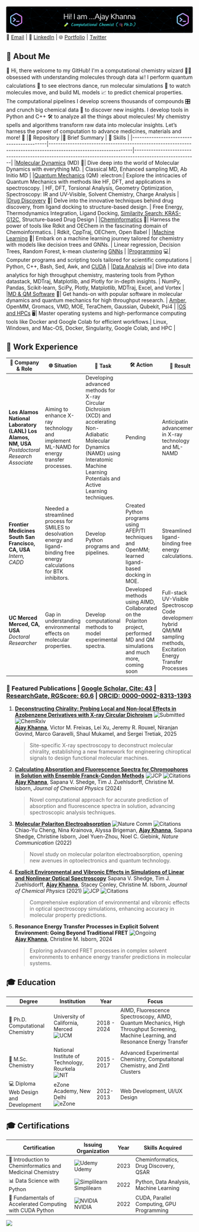 ![Header Image](github-header-image.png)
  📩 [Email](mailto:akhanna2@ucmerced.edu) | 📝 [LinkedIn](https://www.linkedin.com/in/ajay-khanna/) | 🌐 [Portfolio](https://ajaykhanna.github.io//) | [Twitter](https://twitter.com/Samdig)

## 🌟 About Me
👋 Hi, there welcome to my GitHub! I'm a computational chemistry wizard 🧙‍♂️ obsessed with understanding molecules through data 📊! I perform quantum calculations 🤯 to see electrons dance, run molecular simulations 🔬 to watch molecules move, and build ML models 📈 to predict chemical properties. The computational pipelines I develop screens thousands of compounds 🎛️ and crunch big chemical data 📌 to discover new insights. I develop tools in Python and C++ 🛠️ to analyze all the things about molecules! My chemistry spells and algorithms transform raw data into molecular insights. Let’s harness the power of computation to advance medicines, materials and more! 🚀
|:briefcase: Repository |:page_with_curl: Brief Summary | 🔧 Skills |
|------------------------------------------|-----------------------------------------------------------------------------------------------------------------|--------------------------------------------------------------------------------------------------------|
|[Molecular Dynamics](https://github.com/Ajaykhanna/Molecular_Dynamics_101) (MD) 🚀| Dive deep into the world of Molecular Dynamics with everything MD. | Classical MD, Enhanced sampling MD, Ab Initio MD |
|[Quantum Mechanics](https://github.com/Ajaykhanna/Quantum_Mechanics_101) (QM) :electron:| Explore the intricacies of Quantum Mechanics with methods like HF, DFT, and applications in spectroscopy. | HF, DFT, Torsional Analysis, Geometry Optimization, Spectroscopy: IR and UV-Visible, Solvent Chemistry, Charge Analysis |
|[Drug Discovery](https://github.com/Ajaykhanna/drug_discovery) 💊| Delve into the innovative techniques behind drug discovery, from ligand docking to structure-based design. | Free Energy, Thermodynamics Integration, Ligand Docking, [Similarity Search: KRAS-G12C](https://github.com/Ajaykhanna/drug_discovery/blob/main/High_Throughput_Screening/custom_database_similarity_search.py), Structure-based Drug Design |
|[Cheminformatics](https://github.com/Ajaykhanna/Cheminformatics) 🧬| Harness the power of tools like Rdkit and OEChem in the fascinating domain of Chemoinformatics. | Rdkit, CppTraj, OEChem, Open Babel |
|[Machine Learning](https://github.com/Ajaykhanna/Machine_Learning_with_Chemistry) 🤖| Embark on a machine learning journey tailored for chemistry with models like decision trees and GNNs. | Linear regression, Decision Trees, Random Forest, k-mean clustering [GNNs](https://github.com/Ajaykhanna/Machine_Learning_with_Chemistry/tree/main/GNNs/generative_models_for_molecue_generation) |
|[Programming](https://github.com/Ajaykhanna/PythonProjects) 💻| Computer programs and scripting tools tailored for scientific computations | Python, C++, Bash, Sed, Awk, and [CUDA](https://github.com/Ajaykhanna/cuda_with_coffee) |
|[Data Analysis](https://github.com/Ajaykhanna/PythonProjects) 📊| Dive into data analytics for high throughput chemistry, mastering tools from Python datastack, MDTraj, Matplotlib, and Plotly for in-depth insights. | NumPy, Pandas, Scikit-learn, SciPy, Plotly, Matplotlib, MDTraj, Excel, and Vortex |
|[MD & QM Software](https://github.com/Ajaykhanna/PythonProjects) 🧮| Get hands-on with popular software in molecular dynamics and quantum mechanics for high throughput research. | [Amber](https://github.com/Ajaykhanna/Amber-Organic-Solvent-Box), OpenMM, Gromacs, VMD, MOE, TeraChem, Gaussian, Qubekit, Psi4 |
|[OS and HPCs](https://github.com/Ajaykhanna/PythonProjects) 🖥️| Master operating systems and high-performance computing tools like Docker and Google Colab for efficient workflows.| Linux, Windows, and Mac-OS, Docker, Singularity, Google Colab, and HPC |

## 💼 Work Experience
| 🏢 Company & Role | 🌐 Situation | 🎯 Task | 🛠️ Action | 🌟 Result |
|-------------------|--------------|---------|-----------|----------|
| **Los Alamos National Laboratory (LANL) Los Alamos, NM, USA** <br>*Postdoctoral Research Associate*  | Aiming to enhance X-ray technology and implement ML-NAMD for energy transfer processes. | Developing advanced methods for X-ray Circular Dichroism (XCD) and accelerating Non-Adiabatic Molecular Dynamics (NAMD) using Interatomic Machine Learning Potentials and Active Learning techniques. | Pending | Anticipatin advancements in X-ray technology and ML-NAMD ||
| **Frontier Medicines South San Francisco, CA, USA**<br>*Intern, CADD* | Needed a streamlined process for SMILES to desolvation energy and ligand-binding free energy calculations for BTK inhibitors. | Develop Python programs and pipelines. | Created Python programs using AFEP/TI techniques and OpenMM; learned ligand-based docking in MOE. | Streamlined ligand-binding free energy calculations. |
| **UC Merced Merced, CA, USA**<br>*Doctoral Researcher* | Gap in understanding environmental effects on molecular properties. | Develop computational methods to model experimental spectra. | Developed methods using AIMD, Collaborated on the Polariton project, performed MD and QM simulations and much more, coming soon | Full-stack UV-Visible Spectroscopy, Code development, hybrid QM/MM sampling methods,  Excitation Energy Transfer Processes|

### 🌟 Featured Publications | [Google Scholar, Cite: 43](https://scholar.google.com/citations?user=qJM0sOIAAAAJ&hl=en) | [ResearchGate, RGScore: 60.6](https://www.researchgate.net/profile/Ajay-Khanna-2) | [ORCID: 0000-0002-8313-1393](https://orcid.org/0000-0002-8313-1393)
1. **[Deconstructing Chirality: Probing Local and Non-local Effects in Azobenzene Derivatives with X-ray Circular Dichroism](https://doi.org/10.26434/chemrxiv-2025-vp7qf)** ![Submitted](https://img.shields.io/badge/-Submitted-193E4C?style=round-square) ![ChemRxiv](https://img.shields.io/badge/-ChemRxiv-193E4C?style=round-square)\
   <u>**Ajay Khanna**</u>, Victor M. Freixas, Lei Xu, Jeremy R. Rouxel, Niranjan Govind, Marco Garavelli, Shaul Mukamel, and Sergei Tretiak, 2025
   > Site-specific X-ray spectroscopy to deconstruct molecular chirality, establishing a new framework for engineering chiroptical signals to design functional molecular machines.

2. **[Calculating Absorption and Fluorescence Spectra for Chromophores in Solution with Ensemble Franck-Condon Methods](https://doi.org/10.1063/5.0217080)** ![JCP](https://img.shields.io/badge/-J.%20Chem.%20Phys.-B31B1B?style=round-square) ![Citations](https://img.shields.io/badge/Citations-2-brightgreen?style=round-square)\
   <u>**Ajay Khanna**</u>, Sapana V. Shedge, Tim J. Zuehlsdorff, Christine M. Isborn, *Journal of Chemical Physics* (2024)
   > Novel computational approach for accurate prediction of absorption and fluorescence spectra in solution, advancing spectroscopic analysis techniques.

3. **[Molecular Polariton Electroabsorption](https://www.nature.com/articles/s41467-022-35589-4)** ![Nature Comm](https://img.shields.io/badge/-Nature%20Comm.-004D40?style=round-square) ![Citations](https://img.shields.io/badge/Citations-19-brightgreen?style=round-square)\
   Chiao-Yu Cheng, Nina Krainova, Alyssa Brigeman, <u>**Ajay Khanna**</u>, Sapana Shedge, Christine Isborn, Joel Yuen-Zhou, Noel C. Giebink, *Nature Communication* (2022)
   > Novel study on molecular polariton electroabsorption, opening new avenues in optoelectronics and quantum technology.

4. **[Explicit Environmental and Vibronic Effects in Simulations of Linear and Nonlinear Optical Spectroscopy](https://pubs.aip.org/aip/jcp/article/154/8/084116/1062868/Explicit-environmental-and-vibronic-effects-in)**
   Sapana V. Shedge, Tim J. Zuehlsdorff, <u>**Ajay Khanna**</u>, Stacey Conley, Christine M. Isborn, *Journal of Chemical Physics* (2021)
   ![JCP](https://img.shields.io/badge/-J.%20Chem.%20Phys.-B31B1B?style=round-square) ![Citations](https://img.shields.io/badge/Citations-14-brightgreen?style=round-square)
   > Comprehensive exploration of environmental and vibronic effects in optical spectroscopy simulations, enhancing accuracy in molecular property predictions.

5. **Resonance Energy Transfer Processes in Explicit Solvent Environment: Going Beyond Traditional FRET** ![Ongoing](https://img.shields.io/badge/-Ongoing-193E4C?style=round-square)\
   <u>**Ajay Khanna**</u>, Christine M. Isborn, 2024
   > Exploring advanced FRET processes in complex solvent environments to enhance energy transfer predictions in molecular systems.


## 🎓 Education
| Degree | Institution | Year | Focus |
|--------|-------------|------|-------|
| 🔬 Ph.D. <br>Computational Chemistry | University of California, Merced<br>![UCM](https://img.shields.io/badge/-UC%20Merced-002856?style=flat-square&logo=data:image/png;base64,iVBORw0KGgoAAAANSUhEUgAAAAsAAAAOCAYAAAD5YeaVAAAACXBIWXMAAAsTAAALEwEAmpwYAAAAAXNSR0IArs4c6QAAAARnQU1BAACxjwv8YQUAAAC/SURBVHgBhVHLDcIwDH0uESdG6AhF4sgGZQVWaDsCI8AGZQVWgA0YgQNHkECiPJ9LWtGq6kOWndiO/WwrpRQFbO2Tic8ombHg1J0jwXHSZ4EDixWnbaWWBSzYqDB3YJ9jacG+EHjgTCYYghZaeXDLGRo4Q3+Yci6nt7GWQF/mhU1/sidCnlcNZEOmy/gZc1UBKW7PUKIKPZv7gSTb1Ofvz4xC2sLc2bYtpfiP+pOGVs6WdOGe99yBuhti2o2/TqB+5wUzWoQH5ZVbXwAAAABJRU5ErkJggg==) | 2018 - 2024 | AIMD, Fluorescence Spectroscopy, AIMD, Quantum Mechanics, High Throughput Screening, Machine Learning, and Resonance Energy Transfer |
| 🔬 M.Sc.<br>Chemistry | National Institute of Technology, Rourkela<br>![NIT](https://img.shields.io/badge/-NIT%20Rourkela-00529b?style=flat-square&logo=data:image/png;base64,iVBORw0KGgoAAAANSUhEUgAAAAsAAAAOCAYAAAD5YeaVAAAACXBIWXMAAAsTAAALEwEAmpwYAAAAAXNSR0IArs4c6QAAAARnQU1BAACxjwv8YQUAAADASURBVHgBhVHBDYMwDLRDhU/HQOqIjMAGMEK7QekGZQNG6AawARvABmWDjtB+kOek5JE0tbCUyHf2nW0qpSSFw/n6vGNpwc3ZvwR7TwwheBVcwrWnHJBlwbZW3xJanCVZcAF3nIp8p9XDWRaQGc6sDTEm8JhTNrBkx5G6NTBm1vfRZQUuvK9aQ/IB/qrBxwqGMYQ5ecLKvZ+bwEY2Qx3R1SvYVdp/yqVUz6ZYeVdKhXwRKzkY45D/2pK0OvJfTaB+7gmZ8oIJiJEb9AAAAABJRU5ErkJggg==) | 2015 - 2017 | Advanced Experimental Chemistry, Computaitonal Chemistry, and Zintl Clusters|
| 💻 Diploma<br> Web Design and Development | eZone Academy, New Delhi<br>![eZone](https://img.shields.io/badge/-eZone%20Academy-4CAF50?style=flat-square) | 2012-2013 | Web Development, UI/UX Design |
</details>

## 🎓 Certifications
| Certification | Issuing Organization | Year | Skills Acquired |
|---------------|----------------------|------|-----------------|
| 🧪 Introduction to Cheminformatics and Medicinal Chemistry | ![Udemy](https://img.shields.io/badge/-Udemy-EC5252?style=flat-square&logo=udemy&logoColor=white) Udemy | 2023 | Cheminformatics, Drug Discovery, QSAR |
| 📊 Data Science with Python | ![Simplilearn](https://img.shields.io/badge/-Simplilearn-0073AA?style=flat-square) Simplilearn | 2022 | Python, Data Analysis, Machine Learning |
| 🚀 Fundamentals of Accelerated Computing with CUDA Python | ![NVIDIA](https://img.shields.io/badge/-NVIDIA-76B900?style=flat-square&logo=nvidia&logoColor=white) NVIDIA | 2022 | CUDA, Parallel Computing, GPU Programming |

![](https://komarev.com/ghpvc/?username=Ajaykhanna&style=for-the-badge)